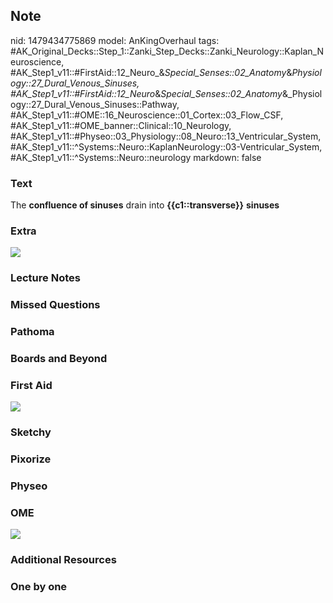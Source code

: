 ## Note
nid: 1479434775869
model: AnKingOverhaul
tags: #AK_Original_Decks::Step_1::Zanki_Step_Decks::Zanki_Neurology::Kaplan_Neuroscience, #AK_Step1_v11::#FirstAid::12_Neuro_&_Special_Senses::02_Anatomy_&_Physiology::27_Dural_Venous_Sinuses, #AK_Step1_v11::#FirstAid::12_Neuro_&_Special_Senses::02_Anatomy_&_Physiology::27_Dural_Venous_Sinuses::Pathway, #AK_Step1_v11::#OME::16_Neuroscience::01_Cortex::03_Flow_CSF, #AK_Step1_v11::#OME_banner::Clinical::10_Neurology, #AK_Step1_v11::#Physeo::03_Physiology::08_Neuro::13_Ventricular_System, #AK_Step1_v11::^Systems::Neuro::KaplanNeurology::03-Ventricular_System, #AK_Step1_v11::^Systems::Neuro::neurology
markdown: false

### Text
<div>
  The <b>confluence of sinuses</b> drain into
  <b>{{c1::transverse}}</b> <b>sinuses</b>
</div>

### Extra
<img src="paste-258578506055986.jpg">

### Lecture Notes


### Missed Questions


### Pathoma


### Boards and Beyond


### First Aid
<img src="tmpVfQq1Z.png">

### Sketchy


### Pixorize


### Physeo


### OME
<div class="ome-widget">
  <a href=
  "https://onlinemeded.org/spa/neurology?ref=anki"><img src="_OME_AnkiFlashcards_Topic_1.png"></a>
</div>

### Additional Resources


### One by one

